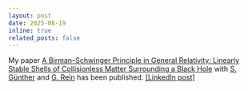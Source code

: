 ```yaml
---
layout: post
date: 2025-08-19
inline: true
related_posts: false
---
```


My paper <a href="https://doi.org/10.1007/s00205-025-02123-x">A Birman–Schwinger Principle in General Relativity: Linearly Stable Shells of Collisionless Matter Surrounding a Black Hole</a> with <a href="https://www.linkedin.com/in/sebastian-wolfschmidt">S. Günther</a> and <a href="https://www.diffgleichg.uni-bayreuth.de/en/team/prof-rein">G. Rein</a> has been published. <a href="https://www.linkedin.com/posts/straub-christopher_two-of-my-astromathematics-papers-have-recently-activity-7366799332034895872-pmg7">[LinkedIn post]</a>
